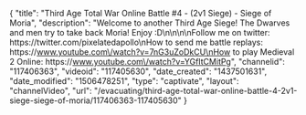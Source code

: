 {
    "title": "Third Age Total War Online Battle #4 - (2v1 Siege) - Siege of Moria",
    "description": "Welcome to another Third Age Siege!  The Dwarves and men try to take back Moria!  Enjoy :D\n\n\n\nFollow me on twitter: https:\/\/twitter.com\/pixelatedapollo\nHow to send me battle replays: https:\/\/www.youtube.com\/watch?v=7nG3uZoDkCU\nHow to play Medieval 2 Online: https:\/\/www.youtube.com\/watch?v=YGfItCMitPg",
    "channelid": "117406363",
    "videoid": "117405630",
    "date_created": "1437501631",
    "date_modified": "1506478251",
    "type": "captivate",
    "layout": "channelVideo",
    "url": "\/evacuating\/third-age-total-war-online-battle-4-2v1-siege-siege-of-moria\/117406363-117405630"
}